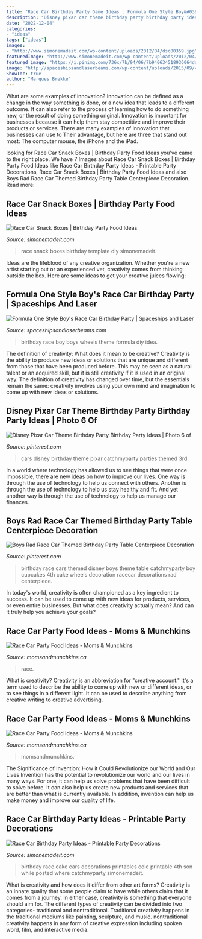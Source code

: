 ```yaml
---
title: "Race Car Birthday Party Game Ideas : Formula One Style Boy&#039;s Race Car Birthday Party"
description: "Disney pixar car theme birthday party birthday party ideas"
date: "2022-12-04"
categories:
- "ideas"
tags: ["ideas"]
images:
- "http://www.simonemadeit.com/wp-content/uploads/2012/04/dsc00359.jpg"
featuredImage: "http://www.simonemadeit.com/wp-content/uploads/2012/04/dsc00359.jpg"
featured_image: "https://i.pinimg.com/736x/7b/94/06/7b940634518936064dab22f4708246ab--cars-theme-birthday-party-disney-cars-party.jpg"
image: "http://spaceshipsandlaserbeams.com/wp-content/uploads/2015/09/vintage-race-car-birthday-party-ideas-for-boys.jpg"
ShowToc: true
author: "Marques Brekke"
---
```



What are some examples of innovation?
Innovation can be defined as a change in the way something is done, or a new idea that leads to a different outcome. It can also refer to the process of learning how to do something new, or the result of doing something original. Innovation is important for businesses because it can help them stay competitive and improve their products or services. There are many examples of innovation that businesses can use to Their advantage, but here are three that stand out most: The computer mouse, the iPhone and the iPad.

	

		
looking for Race Car Snack Boxes | Birthday Party Food Ideas you've came to the right place. We have 7 Images about Race Car Snack Boxes | Birthday Party Food Ideas like Race Car Birthday Party Ideas - Printable Party Decorations, Race Car Snack Boxes | Birthday Party Food Ideas and also Boys Rad Race Car Themed Birthday Party Table Centerpiece Decoration. Read more:
		
    
## Race Car Snack Boxes | Birthday Party Food Ideas

<img loading=lazy src="https://www.simonemadeit.com/wp-content/uploads/edd/2014/11/Race-Car-Party-Snack-Boxes.jpg" onerror="this.onerror=null;this.src='https://tse1.mm.bing.net/th?id=OIP.NFUj5gK0nDhBRkPBexAngAHaF1&amp;pid=15.1';" alt="Race Car Snack Boxes | Birthday Party Food Ideas">

_Source: simonemadeit.com_

>race snack boxes birthday template diy simonemadeit. 

	

Ideas are the lifeblood of any creative organization. Whether you're a new artist starting out or an experienced vet, creativity comes from thinking outside the box. Here are some ideas to get your creative juices flowing: 

    
## Formula One Style Boy&#039;s Race Car Birthday Party | Spaceships And Laser

<img loading=lazy src="http://spaceshipsandlaserbeams.com/wp-content/uploads/2015/09/vintage-race-car-birthday-party-ideas-for-boys.jpg" onerror="this.onerror=null;this.src='https://tse3.mm.bing.net/th?id=OIP.QmgHrC5nvWrzChq7JrxTVgHaLH&amp;pid=15.1';" alt="Formula One Style Boy&#039;s Race Car Birthday Party | Spaceships and Laser">

_Source: spaceshipsandlaserbeams.com_

>birthday race boy boys wheels theme formula diy idea. 

	

The definition of creativity: What does it mean to be creative?
Creativity is the ability to produce new ideas or solutions that are unique and different from those that have been produced before. This may be seen as a natural talent or an acquired skill, but it is still creativity if it is used in an original way. The definition of creativity has changed over time, but the essentials remain the same: creativity involves using your own mind and imagination to come up with new ideas or solutions.

    
## Disney Pixar Car Theme Birthday Party Birthday Party Ideas | Photo 6 Of

<img loading=lazy src="https://i.pinimg.com/736x/7b/94/06/7b940634518936064dab22f4708246ab--cars-theme-birthday-party-disney-cars-party.jpg" onerror="this.onerror=null;this.src='https://tse3.mm.bing.net/th?id=OIP.nT3TqzZbV56_1DyCFuUIlwHaJ3&amp;pid=15.1';" alt="Disney Pixar Car Theme Birthday Party Birthday Party Ideas | Photo 6 of">

_Source: pinterest.com_

>cars disney birthday theme pixar catchmyparty parties themed 3rd. 

	

In a world where technology has allowed us to see things that were once impossible, there are new ideas on how to improve our lives. One way is through the use of technology to help us connect with others. Another is through the use of technology to help us stay healthy and fit. And yet another way is through the use of technology to help us manage our finances.

    
## Boys Rad Race Car Themed Birthday Party Table Centerpiece Decoration

<img loading=lazy src="https://i.pinimg.com/736x/15/90/bb/1590bbe56cc1381f97a62efbc6ad1f44.jpg" onerror="this.onerror=null;this.src='https://tse3.mm.bing.net/th?id=OIP.M64tFMvj40NTYT0N5yyZLwHaLG&amp;pid=15.1';" alt="Boys Rad Race Car Themed Birthday Party Table Centerpiece Decoration">

_Source: pinterest.com_

>birthday race cars themed disney boys theme table catchmyparty boy cupcakes 4th cake wheels decoration racecar decorations rad centerpiece. 

	

In today's world, creativity is often championed as a key ingredient to success. It can be used to come up with new ideas for products, services, or even entire businesses. But what does creativity actually mean? And can it truly help you achieve your goals?

    
## Race Car Party Food Ideas - Moms &amp; Munchkins

<img loading=lazy src="http://www.momsandmunchkins.ca/wp-content/uploads/2014/07/race-party-food-2.jpg" onerror="this.onerror=null;this.src='https://tse4.mm.bing.net/th?id=OIP.FCsnqZiy8GklkRAov2B0KAAAAA&amp;pid=15.1';" alt="Race Car Party Food Ideas - Moms &amp; Munchkins">

_Source: momsandmunchkins.ca_

>race. 

	

What is creativity?
Creativity is an abbreviation for "creative account." It's a term used to describe the ability to come up with new or different ideas, or to see things in a different light. It can be used to describe anything from creative writing to creative advertising.

    
## Race Car Party Food Ideas - Moms &amp; Munchkins

<img loading=lazy src="https://www.momsandmunchkins.ca/wp-content/uploads/2014/07/race-party-food-4.jpg" onerror="this.onerror=null;this.src='https://tse1.mm.bing.net/th?id=OIP.iFgVPPhulMm4nXF0Ai0KVAHaE8&amp;pid=15.1';" alt="Race Car Party Food Ideas - Moms &amp; Munchkins">

_Source: momsandmunchkins.ca_

>momsandmunchkins. 

	

The Significance of Invention: How it Could Revolutionize our World and Our Lives
Invention has the potential to revolutionize our world and our lives in many ways. For one, it can help us solve problems that have been difficult to solve before. It can also help us create new products and services that are better than what is currently available. In addition, invention can help us make money and improve our quality of life.

    
## Race Car Birthday Party Ideas - Printable Party Decorations

<img loading=lazy src="http://www.simonemadeit.com/wp-content/uploads/2012/04/dsc00359.jpg" onerror="this.onerror=null;this.src='https://tse1.mm.bing.net/th?id=OIP.wRFJDnOorj1MOAjQju5xoQHaFj&amp;pid=15.1';" alt="Race Car Birthday Party Ideas - Printable Party Decorations">

_Source: simonemadeit.com_

>birthday race cake cars decorations printables cole printable 4th son while posted where catchmyparty simonemadeit. 

	

What is creativity and how does it differ from other art forms?
Creativity is an innate quality that some people claim to have while others claim that it comes from a journey. In either case, creativity is something that everyone should aim for. The different types of creativity can be divided into two categories- traditional and nontraditional. Traditional creativity happens in the traditional mediums like painting, sculpture, and music. nontraditional creativity happens in any form of creative expression including spoken word, film, and interactive media.

